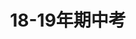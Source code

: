---
template: 18-19-middle.html 
title: 18-19年期中考
social:
  cards_layout_options:
    title: Documentation that simply works
---